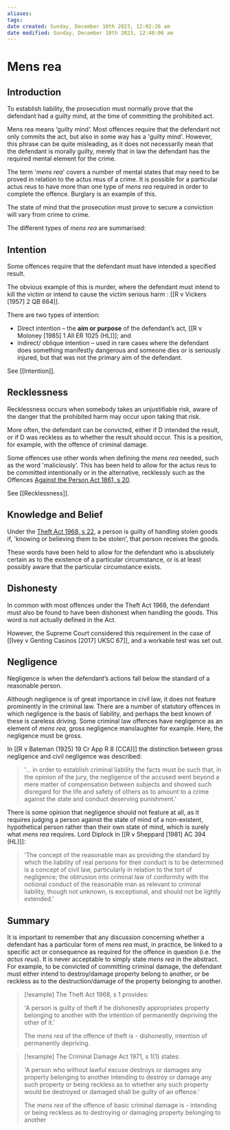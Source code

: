 ```yaml
---
aliases: 
tags: 
date created: Sunday, December 10th 2023, 12:02:26 am
date modified: Sunday, December 10th 2023, 12:40:06 am
---
```


# Mens rea

## Introduction

To establish liability, the prosecution must normally prove that the defendant had a guilty mind, at the time of committing the prohibited act.

Mens rea means ‘guilty mind’. Most offences require that the defendant not only commits the act, but also in some way has a 'guilty mind'. However, this phrase can be quite misleading, as it does not necessarily mean that the defendant is morally guilty, merely that in law the defendant has the required mental element for the crime.

The term '*mens rea*' covers a number of mental states that may need to be proved in relation to the actus reus of a crime. It is possible for a particular actus reus to have more than one type of *mens rea* required in order to complete the offence. Burglary is an example of this.

The state of mind that the prosecution must prove to secure a conviction will vary from crime to crime.

The different types of *mens rea* are summarised:

## Intention

Some offences require that the defendant must have intended a specified result.

The obvious example of this is murder, where the defendant must intend to kill the victim or intend to cause the victim serious harm : [[R v Vickers [1957] 2 QB 664]].

There are two types of intention:

- Direct intention – the **aim or purpose** of the defendant’s act, [[R v Moloney [1985] 1 All ER 1025 (HL)]]; and
- indirect/ oblique intention – used in rare cases where the defendant does something manifestly dangerous and someone dies or is seriously injured, but that was not the primary aim of the defendant.

See [[Intention]].

## Recklessness

Recklessness occurs when somebody takes an unjustifiable risk, aware of the danger that the prohibited harm may occur upon taking that risk.

More often, the defendant can be convicted, either if D intended the result, or if D was reckless as to whether the result should occur. This is a position, for example, with the offence of criminal damage.

Some offences use other words when defining the *mens rea* needed, such as the word 'maliciously'. This has been held to allow for the actus reus to be committed intentionally or in the alternative, recklessly such as the Offences [Against the Person Act 1861, s 20](https://www.legislation.gov.uk/ukpga/Vict/24-25/100/section/20).

See [[Recklessness]].

## Knowledge and Belief

Under the [Theft Act 1968, s 22](https://www.legislation.gov.uk/ukpga/1968/60/section/22), a person is guilty of handling stolen goods if, 'knowing or believing them to be stolen’, that person receives the goods.

These words have been held to allow for the defendant who is absolutely certain as to the existence of a particular circumstance, or is at least possibly aware that the particular circumstance exists.

## Dishonesty

In common with most offences under the Theft Act 1968, the defendant must also be found to have been dishonest when handling the goods. This word is not actually defined in the Act.

However, the Supreme Court considered this requirement in the case of [[Ivey v Genting Casinos [2017] UKSC 67]], and a workable test was set out.

## Negligence

Negligence is when the defendant’s actions fall below the standard of a reasonable person.

Although negligence is of great importance in civil law, it does not feature prominently in the criminal law. There are a number of statutory offences in which negligence is the basis of liability, and perhaps the best known of these is careless driving. Some criminal law offences have negligence as an element of *mens rea*, gross negligence manslaughter for example. Here, the negligence must be gross.

In [[R v Bateman (1925) 19 Cr App R 8 (CCA)]] the distinction between gross negligence and civil negligence was described:

> '… in order to establish criminal liability the facts must be such that, in the opinion of the jury, the negligence of the accused went beyond a mere matter of compensation between subjects and showed such disregard for the life and safety of others as to amount to a crime against the state and conduct deserving punishment.'

There is some opinion that negligence should not feature at all, as it requires judging a person against the state of mind of a non-existent, hypothetical person rather than their own state of mind, which is surely what *mens rea* requires. Lord Diplock in [[R v Sheppard [1981] AC 394 (HL)]]:

> 'The concept of the reasonable man as providing the standard by which the liability of real persons for their conduct is to be determined is a concept of civil law, particularly in relation to the tort of negligence; the obtrusion into criminal law of conformity with the notional conduct of the reasonable man as relevant to criminal liability, though not unknown, is exceptional, and should not be lightly extended.'

## Summary

It is important to remember that any discussion concerning whether a defendant has a particular form of *mens rea* must, in practice, be linked to a specific act or consequence as required for the offence in question (i.e. the *actus reus*). It is never acceptable to simply state *mens rea* in the abstract. For example, to be convicted of committing criminal damage, the defendant must either intend to destroy/damage property belong to another, or be reckless as to the destruction/damage of the property belonging to another.

> [!example]
> The Theft Act 1968, s 1 provides:
> 
> 'A person is guilty of theft if he dishonestly appropriates property belonging to another with the intention of permanently depriving the other of it.'
> 
> The _mens rea_ of the offence of theft is -   dishonestly, intention of permanently depriving.

> [!example]
> The Criminal Damage Act 1971, s 1(1) states:
> 
> 'A person who without lawful excuse destroys or damages any property belonging to another intending to destroy or damage any such property or being reckless as to whether any such property would be destroyed or damaged shall be guilty of an offence.'
> 
> The _mens rea_ of the offence of basic criminal damage is - intending or being reckless as to destroying or damaging property belonging to another
